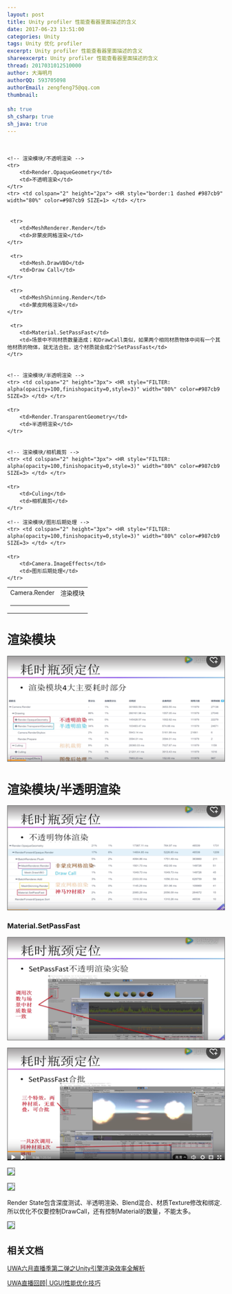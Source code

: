 ```yaml
---
layout: post
title: Unity profiler 性能查看器里面描述的含义
date: 2017-06-23 13:51:00
categories: Unity
tags: Unity 优化 profiler
excerpt: Unity profiler 性能查看器里面描述的含义
shareexcerpt: Unity profiler 性能查看器里面描述的含义
thread: 2017031012510000
author: 大海明月
authorQQ: 593705098
authorEmail: zengfeng75@qq.com
thumbnail:

sh: true
sh_csharp: true
sh_java: true
---
```


<br>

<table>
    <!-- 渲染模块 -->
    <tr>
        <td>Camera.Render</td>
        <td>渲染模块</td>
    </tr>
    <tr> <td colspan="2" height="3px"> <HR style="FILTER: alpha(opacity=100,finishopacity=0,style=3)" width="80%" color=#987cb9 SIZE=3> </td> </tr>



    <!-- 渲染模块/不透明渲染 -->
    <tr>
        <td>Render.OpaqueGeometry</td>
        <td>不透明渲染</td>
    </tr>
    <tr> <td colspan="2" height="2px"> <HR style="border:1 dashed #987cb9" width="80%" color=#987cb9 SIZE=1> </td> </tr>


     <tr>
        <td>MeshRenderer.Render</td>
        <td>非蒙皮网格渲染</td>
    </tr>

     <tr>
        <td>Mesh.DrawVBO</td>
        <td>Draw Call</td>
    </tr>
    
     <tr>
        <td>MeshShinning.Render</td>
        <td>蒙皮网格渲染</td>
    </tr>

     <tr>
        <td>Material.SetPassFast</td>
        <td>场景中不同材质数量造成；和DrawCall类似，如果两个相同材质物体中间有一个其他材质的物体，就无法合批，这个材质就会成2个SetPassFast</td>
    </tr>


    <!-- 渲染模块/半透明渲染 -->
    <tr> <td colspan="2" height="3px"> <HR style="FILTER: alpha(opacity=100,finishopacity=0,style=3)" width="80%" color=#987cb9 SIZE=3> </td> </tr>

    <tr>
        <td>Render.TransparentGeometry</td>
        <td>半透明渲染</td>
    </tr>


    <!-- 渲染模块/相机裁剪 -->
    <tr> <td colspan="2" height="3px"> <HR style="FILTER: alpha(opacity=100,finishopacity=0,style=3)" width="80%" color=#987cb9 SIZE=3> </td> </tr>

    <tr>
        <td>Culing</td>
        <td>相机裁剪</td>
    </tr>

    <!-- 渲染模块/图形后期处理 -->
    <tr> <td colspan="2" height="3px"> <HR style="FILTER: alpha(opacity=100,finishopacity=0,style=3)" width="80%" color=#987cb9 SIZE=3> </td> </tr>

    <tr>
        <td>Camera.ImageEffects</td>
        <td>图形后期处理</td>
    </tr>




</table>


<!-- 渲染模块 -->
<h1 class="nav1">渲染模块</h1>
<p><img src="/assets/docpic/unity_profiler_00.png" style="border: solid 1px #666;" /></p>

<!-- 渲染模块/不透明渲染 -->
<h1 class="nav2">渲染模块/半透明渲染</h1>
<p><img src="/assets/docpic/unity_profiler_01.png" style="border: solid 1px #666;" /></p>

<!-- 渲染模块/不透明渲染/Material.SetPassFast -->
<h3>Material.SetPassFast</h3>
<p><img src="/assets/docpic/unity_profiler_02.png" style="border: solid 1px #666;" /></p>
<p><img src="/assets/docpic/unity_profiler_03.png" style="border: solid 1px #666;" /></p>
<p><img src="/assets/docpic/unity_profiler_04.png" style="border: solid 1px #666;" /></p>
<p><img src="/assets/docpic/unity_profiler_05.png" style="border: solid 1px #666;" /></p>
<p>Render State包含深度测试、半透明渲染、Blend混合、材质Texture修改和绑定.<br>所以优化不仅要控制DrawCall，还有控制Material的数量，不能太多。</p>



<!-- 渲染模块/半透明渲染 -->
<p><img src="/assets/docpic/unity_profiler_06.png" style="border: solid 1px #666;" /></p>




<h2 class="nav1">相关文档</h2>
<p><a target="_blank" href="https://v.qq.com/x/page/y051477ktzc.html">UWA六月直播季第二弹之Unity引擎渲染效率全解析 </a></p>
<p><a target="_blank" href="https://v.qq.com/x/page/r0329jx2ijw.html">UWA直播回顾| UGUI性能优化技巧</a></p>
<br>
